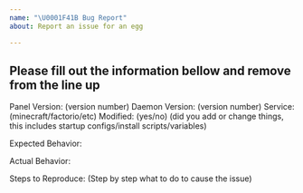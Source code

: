 ```yaml
---
name: "\U0001F41B Bug Report"
about: Report an issue for an egg

---
```


Please fill out the information bellow and remove from the line up
---------------
Panel Version: (version number)
Daemon Version: (version number)
Service: (minecraft/factorio/etc)
Modified: (yes/no) (did you add or change things, this includes startup configs/install scripts/variables)

Expected Behavior:

Actual Behavior:

Steps to Reproduce: (Step by step what to do to cause the issue)